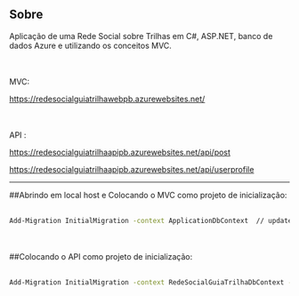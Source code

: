 ## Sobre

Aplicação de uma Rede Social sobre Trilhas em C#, ASP.NET, banco de dados Azure e utilizando os conceitos MVC.

<br /><br />
MVC:

https://redesocialguiatrilhawebpb.azurewebsites.net/

<br /><br />
API :

https://redesocialguiatrilhaapipb.azurewebsites.net/api/post

https://redesocialguiatrilhaapipb.azurewebsites.net/api/userprofile


-------------------------------------------------------------------------------

##Abrindo em local host e Colocando o MVC como projeto de inicialização:<br /><br />
```sh
Add-Migration InitialMigration -context ApplicationDbContext  // update-database
```
<br /><br />
##Colocando o API como projeto de inicialização:<br /><br />
```sh
Add-Migration InitialMigration -context RedeSocialGuiaTrilhaDbContext -project RedeSocialGuiaTrilha.Data // update-database
```
